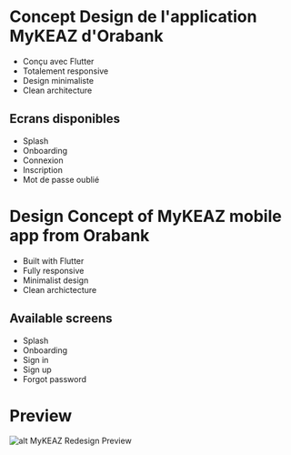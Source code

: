 # Concept Design de l'application MyKEAZ d'Orabank

- Conçu avec Flutter
- Totalement responsive
- Design minimaliste
- Clean architecture

## Ecrans disponibles
- Splash
- Onboarding
- Connexion
- Inscription
- Mot de passe oublié

# Design Concept of MyKEAZ mobile app from Orabank

- Built with Flutter
- Fully responsive
- Minimalist design
- Clean archictecture

## Available screens
- Splash
- Onboarding
- Sign in
- Sign up
- Forgot password 

# Preview
![alt MyKEAZ Redesign Preview]([https://github.com/sebandroidev/Orabank-MyKeaz-Design-Concept/blob/main/preview.png])
